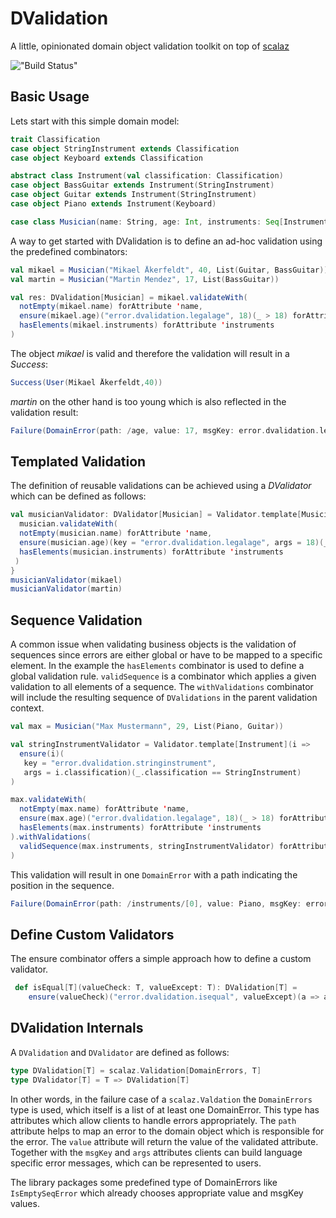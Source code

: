 # DValidation
A little, opinionated domain object validation toolkit on top of [scalaz](https://github.com/scalaz/scalaz)

!["Build Status"](https://travis-ci.org/tobnee/DValidation.svg?branch=master)

## Basic Usage
Lets start with this simple domain model: 

```scala
trait Classification
case object StringInstrument extends Classification
case object Keyboard extends Classification

abstract class Instrument(val classification: Classification)
case object BassGuitar extends Instrument(StringInstrument)
case object Guitar extends Instrument(StringInstrument)
case object Piano extends Instrument(Keyboard)

case class Musician(name: String, age: Int, instruments: Seq[Instrument])
```

A way to get started with DValidation is to define an ad-hoc validation using
the predefined combinators:

```scala
val mikael = Musician("Mikael Åkerfeldt", 40, List(Guitar, BassGuitar))
val martin = Musician("Martin Mendez", 17, List(BassGuitar))

val res: DValidation[Musician] = mikael.validateWith(
  notEmpty(mikael.name) forAttribute 'name,
  ensure(mikael.age)("error.dvalidation.legalage", 18)(_ > 18) forAttribute 'age,
  hasElements(mikael.instruments) forAttribute 'instruments
)
```

The object *mikael* is valid and therefore the validation will result in a *Success*:

```scala
Success(User(Mikael Åkerfeldt,40))
```

*martin* on the other hand is too young which is also reflected in the validation result:

```scala
Failure(DomainError(path: /age, value: 17, msgKey: error.dvalidation.legalage, args: 18))
```

## Templated Validation
The definition of reusable validations can be achieved using a *DValidator* which can be 
defined as follows:

```scala
val musicianValidator: DValidator[Musician] = Validator.template[Musician] { musician =>
  musician.validateWith(
  notEmpty(musician.name) forAttribute 'name,
  ensure(musician.age)(key = "error.dvalidation.legalage", args = 18)(_ > 18) forAttribute 'age,
  hasElements(musician.instruments) forAttribute 'instruments
 )
}
musicianValidator(mikael)
musicianValidator(martin)
```

## Sequence Validation
A common issue when validating business objects is the validation of sequences since errors
are either global or have to be mapped to a specific element. In the example the 
`hasElements` combinator is used to define a global validation rule. `validSequence` is
a combinator which applies a given validation to all elements of a sequence. The 
`withValidations` combinator will include the resulting sequence of `DValidations` in the
parent validation context. 

```scala
val max = Musician("Max Mustermann", 29, List(Piano, Guitar))

val stringInstrumentValidator = Validator.template[Instrument](i =>
  ensure(i)(
   key = "error.dvalidation.stringinstrument", 
   args = i.classification)(_.classification == StringInstrument)
)

max.validateWith(
  notEmpty(max.name) forAttribute 'name,
  ensure(max.age)("error.dvalidation.legalage", 18)(_ > 18) forAttribute 'age,
  hasElements(max.instruments) forAttribute 'instruments
).withValidations(
  validSequence(max.instruments, stringInstrumentValidator) forAttribute 'instruments
)
```

This validation will result in one `DomainError` with a path indicating the position in 
the sequence.

```scala
Failure(DomainError(path: /instruments/[0], value: Piano, msgKey: error.dvalidation.stringinstrument, args: Keyboard))
```

## Define Custom Validators
The ensure combinator offers a simple approach how to define a custom validator.

```scala
 def isEqual[T](valueCheck: T, valueExcept: T): DValidation[T] =
    ensure(valueCheck)("error.dvalidation.isequal", valueExcept)(a => a == valueExcept)
``` 

## DValidation Internals 
A `DValidation` and `DValidator` are defined as follows:

```scala
type DValidation[T] = scalaz.Validation[DomainErrors, T]
type DValidator[T] = T => DValidation[T]
```

In other words, in the failure case of a `scalaz.Valdation` the `DomainErrors` type is used,
which itself is a list of at least one DomainError. This type has attributes which
allow clients to handle errors appropriately. The `path` attribute helps to map an error to
the domain object which is responsible for the error. The `value` attribute will return the
value of the validated attribute. Together with the `msgKey` and `args` attributes clients 
can build language specific error messages, which can be represented to users.

The library packages some predefined type of DomainErrors like `IsEmptySeqError` which already
chooses appropriate value and msgKey values.
